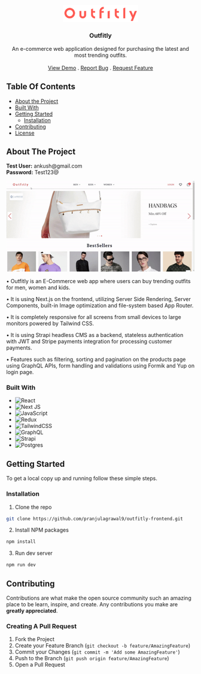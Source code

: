 <br/>
<p align="center">
  <a href="https://github.com/pranjulagrawal9/Outfitly">
    <img src="https://github.com/pranjulagrawal9/outfitly-frontend/blob/main/public/logo.png" alt="Logo" width="200">
  </a>

  <h3 align="center">Outfitly</h3>

  <p align="center">
   An e-commerce web application designed for purchasing the latest and most trending outfits.
    <br/>
    <br/>
    <a href="https://outfitly.vercel.app">View Demo</a>
    .
    <a href="https://github.com/pranjulagrawal9/outfitly-frontend/issues">Report Bug</a>
    .
    <a href="https://github.com/pranjulagrawal9/outfitly-frontend/issues">Request Feature</a>
  </p>
</p>



## Table Of Contents

* [About the Project](#about-the-project)
* [Built With](#built-with)
* [Getting Started](#getting-started)
  * [Installation](#installation)
* [Contributing](#contributing)
* [License](#license)

## About The Project

<p><b>Test User:</b> ankush@gmail.com
  <br/>
<b>Password:</b> Test123@</p>

![Screen Shot](https://github.com/pranjulagrawal9/outfitly-frontend/blob/main/Outfitly.gif)

• Outfitly is an E-Commerce web app where users can buy trending
outfits for men, women and kids.

• It is using Next.js on the frontend, utilizing Server Side Rendering,
Server Components, built-in Image optimization and file-system
based App Router.

• It is completely responsive for all screens from small devices to large
monitors powered by Tailwind CSS.

• It is using Strapi headless CMS as a backend, stateless authentication with JWT and Stripe payments integration for processing customer payments.

• Features such as filtering, sorting and pagination on the products
page using GraphQL APIs, form handling and validations using
Formik and Yup on login page.

### Built With

* ![React](https://img.shields.io/badge/react-%2320232a.svg?style=for-the-badge&logo=react&logoColor=%2361DAFB)
* ![Next JS](https://img.shields.io/badge/Next-black?style=for-the-badge&logo=next.js&logoColor=white)
* ![JavaScript](https://img.shields.io/badge/javascript-%23323330.svg?style=for-the-badge&logo=javascript&logoColor=%23F7DF1E)
* ![Redux](https://img.shields.io/badge/redux-%23593d88.svg?style=for-the-badge&logo=redux&logoColor=white)
* ![TailwindCSS](https://img.shields.io/badge/tailwindcss-%2338B2AC.svg?style=for-the-badge&logo=tailwind-css&logoColor=white)
* ![GraphQL](https://img.shields.io/badge/-GraphQL-E10098?style=for-the-badge&logo=graphql&logoColor=white)
* ![Strapi](https://img.shields.io/badge/strapi-%232E7EEA.svg?style=for-the-badge&logo=strapi&logoColor=white)
* ![Postgres](https://img.shields.io/badge/postgres-%23316192.svg?style=for-the-badge&logo=postgresql&logoColor=white)

## Getting Started

To get a local copy up and running follow these simple steps.

### Installation

1. Clone the repo

```sh
git clone https://github.com/pranjulagrawal9/outfitly-frontend.git
```

2. Install NPM packages

```sh
npm install
```

3. Run dev server

```sh
npm run dev
```

## Contributing

Contributions are what make the open source community such an amazing place to be learn, inspire, and create. Any contributions you make are **greatly appreciated**.

### Creating A Pull Request

1. Fork the Project
2. Create your Feature Branch (`git checkout -b feature/AmazingFeature`)
3. Commit your Changes (`git commit -m 'Add some AmazingFeature'`)
4. Push to the Branch (`git push origin feature/AmazingFeature`)
5. Open a Pull Request

